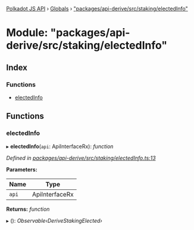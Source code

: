 [Polkadot JS API](../README.md) › [Globals](../globals.md) › ["packages/api-derive/src/staking/electedInfo"](_packages_api_derive_src_staking_electedinfo_.md)

# Module: "packages/api-derive/src/staking/electedInfo"

## Index

### Functions

* [electedInfo](_packages_api_derive_src_staking_electedinfo_.md#electedinfo)

## Functions

###  electedInfo

▸ **electedInfo**(`api`: ApiInterfaceRx): *function*

*Defined in [packages/api-derive/src/staking/electedInfo.ts:13](https://github.com/polkadot-js/api/blob/c7e6e4003/packages/api-derive/src/staking/electedInfo.ts#L13)*

**Parameters:**

Name | Type |
------ | ------ |
`api` | ApiInterfaceRx |

**Returns:** *function*

▸ (): *Observable‹DeriveStakingElected›*
